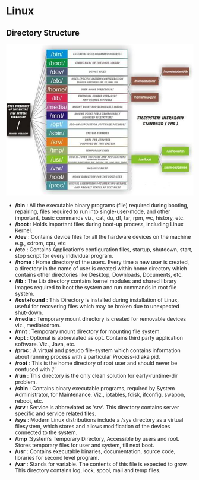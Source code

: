 # Linux

## Directory Structure

![Linux Directory Structure](../images/Linux-Directory-Structure.jpeg)

* **/bin** : All the executable binary programs (file) required during booting, repairing, files required to run into single-user-mode, and other important, basic commands viz., cat, du, df, tar, rpm, wc, history, etc.
* **/boot** : Holds important files during boot-up process, including Linux Kernel.
* **/dev** : Contains device files for all the hardware devices on the machine e.g., cdrom, cpu, etc
* **/etc** : Contains Application’s configuration files, startup, shutdown, start, stop script for every individual program.
* **/home** : Home directory of the users. Every time a new user is created, a directory in the name of user is created within home directory which contains other directories like Desktop, Downloads, Documents, etc.
* **/lib** : The Lib directory contains kernel modules and shared library images required to boot the system and run commands in root file system.
* **/lost+found** : This Directory is installed during installation of Linux, useful for recovering files which may be broken due to unexpected shut-down.
* **/media** : Temporary mount directory is created for removable devices viz., media/cdrom.
* **/mnt** : Temporary mount directory for mounting file system.
* **/opt** : Optional is abbreviated as opt. Contains third party application software. Viz., Java, etc.
* **/proc** : A virtual and pseudo file-system which contains information about running process with a particular Process-id aka pid.
* **/root** : This is the home directory of root user and should never be confused with ‘/‘
* **/run** : This directory is the only clean solution for early-runtime-dir problem.
* **/sbin** : Contains binary executable programs, required by System Administrator, for Maintenance. Viz., iptables, fdisk, ifconfig, swapon, reboot, etc.
* **/srv** : Service is abbreviated as ‘srv‘. This directory contains server specific and service related files.
* **/sys** : Modern Linux distributions include a /sys directory as a virtual filesystem, which stores and allows modification of the devices connected to the system.
* **/tmp** :System’s Temporary Directory, Accessible by users and root. Stores temporary files for user and system, till next boot.
* **/usr** : Contains executable binaries, documentation, source code, libraries for second level program.
* **/var** : Stands for variable. The contents of this file is expected to grow. This directory contains log, lock, spool, mail and temp files.
